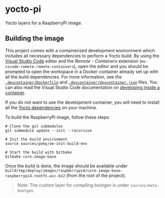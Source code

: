 # yocto-pi

Yocto layers for a RaspberryPi image.

## Building the image

This project comes with a containerized development environment which includes all necessary dependencies to perform a Yocto build. By using the [Visual Studio Code](https://code.visualstudio.com/) editor and the _Remote - Containers_ extension (`ms-vscode-remote.remote-containers`), open the editor and you should be prompted to open the workspace in a Docker container already set up with all the build dependencies. For more information, see the [`.devcontainer/Dockerfile`](.devcontainer/Dockerfile) and [`.devcontainer/devcontainer.json`](.devcontainer/devcontainer.json) files. You can also read the Visual Studio Code documentation on [developing inside a container](https://code.visualstudio.com/docs/remote/containers).

If you do not want to use the development container, you will need to install all the [Yocto dependencies](https://docs.yoctoproject.org/brief-yoctoprojectqs/index.html#build-host-packages) on your machine.

To build the RaspberryPi image, follow these steps:

```shell
# Clone the git submodules
git submodule update --init --recursive

# Init the build environment
source sources/poky/oe-init-build-env

# Start the build with bitbake
bitbake core-image-base
```

Once the build is done, the image should be available under `build/tmp/deploy/images/raspberrypi4/core-image-base-raspberrypi4.rootfs.wic.bz2` (from the root of the project).

> Note: The custom layer for compiling bootgen is under `sources/meta-bootgen`.
